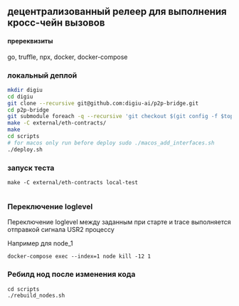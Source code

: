 ## децентрализованный релеер для выполнения кросc-чейн вызовов


#### пререквизиты
 go, truffle, npx, docker, docker-compose


###  локальный деплой

```bash
mkdir digiu
cd digiu
git clone --recursive git@github.com:digiu-ai/p2p-bridge.git
cd p2p-bridge
git submodule foreach -q --recursive 'git checkout $(git config -f $toplevel/.gitmodules submodule.$name.branch || echo main)'
make -C external/eth-contracts/
make
cd scripts
# for macos only run before deploy sudo ./macos_add_interfaces.sh
./deploy.sh
```


### запуск теста
 
```
make -C external/eth-contracts local-test
 
```

### Переключение loglevel

Переключение loglevel между заданным при старте и trace выполняется отправкой сигнала USR2 процессу 

Например для node_1
```
docker-compose exec --index=1 node kill -12 1
```

### Ребилд нод после изменения кода

```
cd scripts
./rebuild_nodes.sh
```